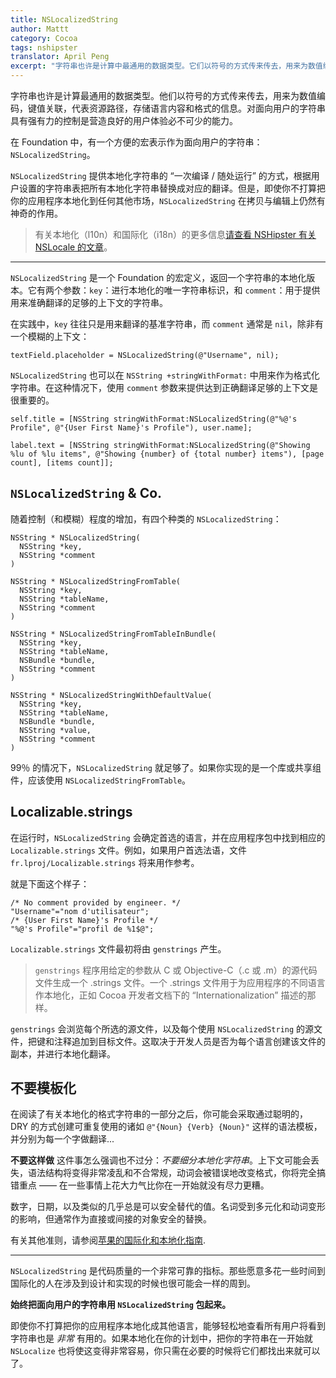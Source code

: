 ```yaml
---
title: NSLocalizedString
author: Mattt
category: Cocoa
tags: nshipster
translator: April Peng
excerpt: "字符串也许是计算中最通用的数据类型。它们以符号的方式传来传去，用来为数值编码，键值关联，代表资源路径，存储语言内容和格式的信息。对面向用户的字符串具有强有力的控制是营造良好的用户体验必不可少的能力。"
---
```


字符串也许是计算最通用的数据类型。他们以符号的方式传来传去，用来为数值编码，键值关联，代表资源路径，存储语言内容和格式的信息。对面向用户的字符串具有强有力的控制是营造良好的用户体验必不可少的能力。

在 Foundation 中，有一个方便的宏表示作为面向用户的字符串：`NSLocalizedString`。

`NSLocalizedString` 提供本地化字符串的 “一次编译 / 随处运行” 的方式，根据用户设置的字符串表把所有本地化字符串替换成对应的翻译。但是，即使你不打算把你的应用程序本地化到任何其他市场，`NSLocalizedString` 在拷贝与编辑上仍然有神奇的作用。

>有关本地化（l10n）和国际化（i18n）的更多信息[请查看 NSHipster 有关 NSLocale 的文章](http://nshipster.cn/nslocale/)。

---

`NSLocalizedString` 是一个 Foundation 的宏定义，返回一个字符串的本地化版本。它有两个参数：`key`：进行本地化的唯一字符串标识，和 `comment`：用于提供用来准确翻译的足够的上下文的字符串。


在实践中，`key` 往往只是用来翻译的基准字符串，而 `comment` 通常是 `nil`，除非有一个模糊的上下文：

~~~{objective-c}
textField.placeholder = NSLocalizedString(@"Username", nil);
~~~

`NSLocalizedString` 也可以在 `NSString +stringWithFormat:` 中用来作为格式化字符串。在这种情况下，使用 `comment` 参数来提供达到正确翻译足够的上下文是很重要的。

~~~{objective-c}
self.title = [NSString stringWithFormat:NSLocalizedString(@"%@'s Profile", @"{User First Name}'s Profile"), user.name];

label.text = [NSString stringWithFormat:NSLocalizedString(@"Showing %lu of %lu items", @"Showing {number} of {total number} items"), [page count], [items count]];
~~~

## `NSLocalizedString` & Co.

随着控制（和模糊）程度的增加，有四个种类的 `NSLocalizedString`：

~~~{objective-c}
NSString * NSLocalizedString(
  NSString *key,
  NSString *comment
)

NSString * NSLocalizedStringFromTable(
  NSString *key,
  NSString *tableName,
  NSString *comment
)

NSString * NSLocalizedStringFromTableInBundle(
  NSString *key,
  NSString *tableName,
  NSBundle *bundle,
  NSString *comment
)

NSString * NSLocalizedStringWithDefaultValue(
  NSString *key,
  NSString *tableName,
  NSBundle *bundle,
  NSString *value,
  NSString *comment
)
~~~

99％ 的情况下，`NSLocalizedString` 就足够了。如果你实现的是一个库或共享组件，应该使用 `NSLocalizedStringFromTable`。

## Localizable.strings

在运行时，`NSLocalizedString` 会确定首选的语言，并在应用程序包中找到相应的 `Localizable.strings` 文件。例如，如果用户首选法语，文件 `fr.lproj/Localizable.strings` 将来用作参考。

就是下面这个样子：

~~~
/* No comment provided by engineer. */
"Username"="nom d'utilisateur";
/* {User First Name}'s Profile */
"%@'s Profile"="profil de %1$@";
~~~

`Localizable.strings` 文件最初将由 `genstrings` 产生。

> `genstrings` 程序用给定的参数从 C 或 Objective-C（.c 或 .m）的源代码文件生成一个 .strings 文件。一个 .strings 文件用于为应用程序的不同语言作本地化，正如 Cocoa 开发者文档下的 “Internationalization” 描述的那样。

`genstrings` 会浏览每个所选的源文件，以及每个使用 `NSLocalizedString` 的源文件，把键和注释追加到目标文件。这取决于开发人员是否为每个语言创建该文件的副本，并进行本地化翻译。

## 不要模板化

在阅读了有关本地化的格式字符串的一部分之后，你可能会采取通过聪明的，DRY 的方式创建可重复使用的诸如 `@"{Noun} {Verb} {Noun}"` 这样的语法模板，并分别为每一个字做翻译...

**不要这样做** 这件事怎么强调也不过分：_不要细分本地化字符串_。上下文可能会丢失，语法结构将变得非常凌乱和不合常规，动词会被错误地改变格式，你将完全搞错重点 —— 在一些事情上花大力气比你在一开始就没有尽力更糟。

数字，日期，以及类似的几乎总是可以安全替代的值。名词受到多元化和动词变形的影响，但通常作为直接或间接的对象安全的替换。

有关其他准则，请参阅[苹果的国际化和本地化指南](https://developer.apple.com/library/ios/documentation/MacOSX/Conceptual/BPInternational/Introduction/Introduction.html#//apple_ref/doc/uid/10000171i).

---

`NSLocalizedString` 是代码质量的一个非常可靠的指标。那些愿意多花一些时间到国际化的人在涉及到设计和实现的时候也很可能会一样的周到。

**始终把面向用户的字符串用 `NSLocalizedString` 包起来。**

即使你不打算把你的应用程序本地化成其他语言，能够轻松地查看所有用户将看到字符串也是 _非常_ 有用的。如果本地化在你的计划中，把你的字符串在一开始就 `NSLocalize` 也将使这变得非常容易，你只需在必要的时候将它们都找出来就可以了。
